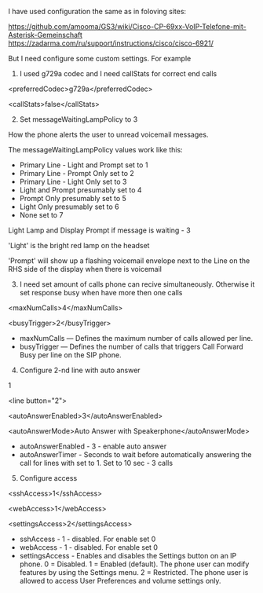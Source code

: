 I have used configuration the same as in foloving sites:

https://github.com/amooma/GS3/wiki/Cisco-CP-69xx-VoIP-Telefone-mit-Asterisk-Gemeinschaft
https://zadarma.com/ru/support/instructions/cisco/cisco-6921/

But I need configure some custom settings. For example

1) I used g729a codec and I need callStats for correct end calls

\<preferredCodec>g729a\</preferredCodec>

\<callStats>false\</callStats>

2) Set messageWaitingLampPolicy to 3

How the phone alerts the user to unread voicemail messages.

The messageWaitingLampPolicy values work like this:

 - Primary Line - Light and Prompt set to 1
 - Primary Line - Prompt Only set to 2
 - Primary Line - Light Only set to 3
 - Light and Prompt presumably set to 4
 - Prompt Only presumably set to 5
 - Light Only presumably set to 6
 - None set to 7

Light Lamp and Display Prompt if message is waiting - 3

'Light' is the bright red lamp on the headset

'Prompt' will show up a flashing voicemail envelope next to the Line on the RHS side of the display when there is voicemail

3) I need set amount of calls phone can recive simultaneously. Otherwise it set response busy when have more then one calls

\<maxNumCalls>4\</maxNumCalls>

\<busyTrigger>2\</busyTrigger>

 - maxNumCalls — Defines the maximum number of calls allowed per line.
 - busyTrigger — Defines the number of calls that triggers Call Forward Busy per line on the SIP phone.

4) Configure 2-nd line with auto answer

<autoAnswerTimer>1</autoAnswerTimer>

\<line button="2">

\<autoAnswerEnabled>3\</autoAnswerEnabled>

\<autoAnswerMode>Auto Answer with Speakerphone\</autoAnswerMode>

 - autoAnswerEnabled - 3 - enable auto answer
 - autoAnswerTimer - Seconds to wait before automatically answering the call for lines with <autoAnswerEnabled /> set to 1. Set to 10 sec - 3 calls

5) Configure access

\<sshAccess>1\</sshAccess>

\<webAccess>1\</webAccess>

\<settingsAccess>2\</settingsAccess>

 - sshAccess - 1 - disabled. For enable set 0
 - webAccess - 1 - disabled. For enable set 0
 - settingsAccess - Enables and disables the Settings button on an IP phone.
   0 = Disabled.
   1 = Enabled (default). The phone user can modify features by using the Settings menu.
   2 = Restricted. The phone user is allowed to access User Preferences and volume settings only. 

